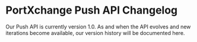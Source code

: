 # PortXchange Push API Changelog

Our Push API is currently version 1.0.  As and when the API evolves and new iterations become available, our version history will be documented here.